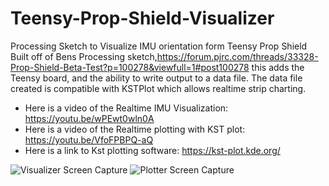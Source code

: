 # Teensy-Prop-Shield-Visualizer
Processing Sketch to Visualize IMU orientation form Teensy Prop Shield
Built off of Bens Processing sketch,https://forum.pjrc.com/threads/33328-Prop-Shield-Beta-Test?p=100278&viewfull=1#post100278 this adds the Teensy board, and the ability to write output to a data file.
The data file created is compatible with KSTPlot which allows realtime strip charting. 
* Here is a video of the Realtime IMU Visualization:   https://youtu.be/wPEwt0wln0A 
* Here is a video of the Realtime plotting with KST plot:   https://youtu.be/VfoFPBPQ-aQ
* Here is a link to Kst plotting software:   https://kst-plot.kde.org/

![Visualizer Screen Capture](https://github.com/Wozzy-T-3/Teensy-Prop-Shield-Visualizer/blob/master/Visualizer.JPG)
![Plotter Screen Capture](https://raw.githubusercontent.com/Wozzy-T-3/Teensy-Prop-Shield-Visualizer/master/Plotter.JPG)
